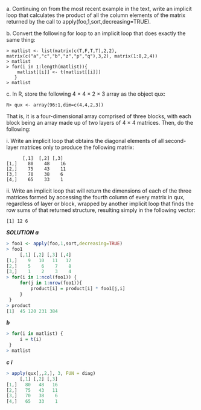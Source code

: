 a. Continuing on from the most recent example in the text, write an implicit loop that calculates the product of all the column elements of the matrix returned by the call to apply(foo,1,sort,decreasing=TRUE).

b. Convert the following for loop to an implicit loop that does exactly the same thing:
```
> matlist <- list(matrix(c(T,F,T,T),2,2), matrix(c("a","c","b","z","p","q"),3,2), matrix(1:8,2,4))
> matlist
> for(i in 1:length(matlist)){
    matlist[[i]] <- t(matlist[[i]])
   }
> matlist
```

c. In R, store the following 4 × 4 × 2 × 3 array as the object qux:
```
R> qux <- array(96:1,dim=c(4,4,2,3))
```
That is, it is a four-dimensional array comprised of three blocks, with each block being an array made up of two layers of 4 × 4 matrices. Then, do the following:

i. Write an implicit loop that obtains the diagonal elements of all second-layer matrices only to produce the following matrix:
```
      [,1]  [,2] [,3]
[1,]    80    48    16
[2,]    75    43    11
[3,]    70    38    6
[4,]    65    33    1
```
ii. Write an implicit loop that will return the dimensions of each of the three matrices formed by accessing the fourth column
of every matrix in qux, regardless of layer or block, wrapped by another implicit loop that finds the row sums of that returned structure, resulting simply in the following vector:
```
[1] 12 6
```

***SOLUTION***
***a***
```R
> foo1 <- apply(foo,1,sort,decreasing=TRUE)
> foo1
     [,1] [,2] [,3] [,4]
[1,]    9   10   11   12
[2,]    5    6    7    8
[3,]    1    2    3    4
> for(i in 1:ncol(foo1)) {
     for(j in 1:nrow(foo1)){
         product[i] = product[i] * foo1[j,i]
     }
 }
> product
[1]  45 120 231 384
```

***b***
```R
> for(i in matlist) {
     i = t(i)
 }
> matlist
```
***c***
***i***

```R
> apply(qux[,,2,], 3, FUN = diag)
     [,1] [,2] [,3]
[1,]   80   48   16
[2,]   75   43   11
[3,]   70   38    6
[4,]   65   33    1
```
